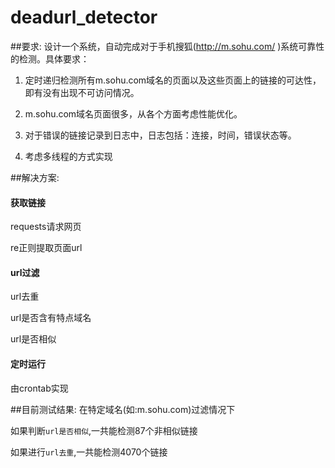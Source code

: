 # deadurl_detector
##要求:
设计一个系统，自动完成对于手机搜狐(http://m.sohu.com/ )系统可靠性的检测。具体要求：

1. 定时递归检测所有m.sohu.com域名的页面以及这些页面上的链接的可达性，即有没有出现不可访问情况。

2. m.sohu.com域名页面很多，从各个方面考虑性能优化。

3. 对于错误的链接记录到日志中，日志包括：连接，时间，错误状态等。

4. 考虑多线程的方式实现

##解决方案:
#### 获取链接
requests请求网页

re正则提取页面url


#### url过滤
url去重

url是否含有特点域名

url是否相似

#### 定时运行
由crontab实现



##目前测试结果:
在特定域名(如:m.sohu.com)过滤情况下

如果判断`url是否相似`,一共能检测87个非相似链接

如果进行`url去重`,一共能检测4070个链接


